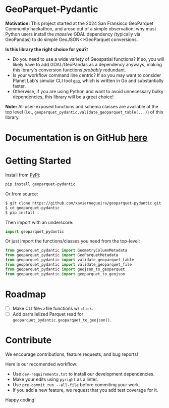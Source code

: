 # GeoParquet-Pydantic

**Motivation:** This project started at the 2024 San Fransisco GeoParquet Community hackathon, and arose out of a simple observation:
why must Python users install the *massive* GDAL dependency (typically via GeoPandas) to do simple GeoJSON<>GeoParquet conversions.

**Is this library the right choice for you?:**
* Do you need to use a wide variety of Geospatial functions? If so, you will likely have to add GDAL/GeoPandas as a dependency anyways,
making this ibrary's conversion functions *probably* redundant.
* Is your workflow command line centric? If so you may want to consider Planet Lab's simular CLI tool [`gpq`](https://github.com/planetlabs/gpq),
which is written in Go and substantially faster.
* Otherwise, if you are using Python and want to avoid unnecessary bulky dependencies, this library will be a great choice!

**Note:** All user-exposed functions and schema classes are available at the top level (i.e., `geoparquet_pydantic.validate_geoparquet_table(...)`) of this library.

# Documentation is on GitHub [here](https://github.com/xaviernogueira/geoparquet-pydantic/blob/main/README.md)

# Getting Started

Install from [PyPi](https://pypi.org/project/geoparquet-pydantic):
```bash
pip install geoparquet-pydantic
```

Or from source:
```bash
$ git clone https://github.com/xaviernogueira/geoparquet-pydantic.git
$ cd geoparquet-pydantic
$ pip install .
```

Then import with an underscore:
```python
import geoparquet_pydantic
```

Or just import the functions/classes you need from the top-level:
```python
from geoparquet_pydantic import GeometryColumnMetadata
from geoparquet_pydantic import GeoParquetMetadata
from geoparquet_pydantic import validate_geoparquet_table
from geoparquet_pydantic import validate_geoparquet_file
from geoparquet_pydantic import geojson_to_geoparquet
from geoparquet_pydantic import geoparquet_to_geojson
```

# Roadmap

- [ ] Make CLI file<>file functions w/ `click`.
- [ ] Add parrallelized Parquet read for `geoparquet_pydantic.geoparquet_to_geojson()`.

# Contribute

We encourage contributions, feature requests, and bug reports!

Here is our recomended workflow:

* Use `dev-requirements.txt` to install our development dependencies.
* Make your edits using `pyright` as a linter.
* Use `pre-commit run --all-file` before commiting your work.
* If you add a new feature, we request that you add test coverage for it.

Happy coding!
